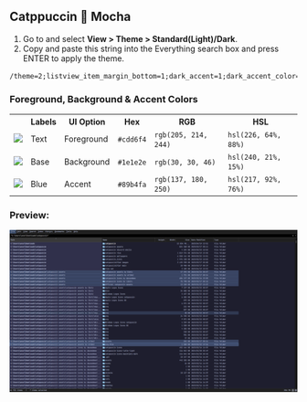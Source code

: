 ## Catppuccin 🌿 Mocha

1. Go to and select **View > Theme > Standard(Light)/Dark**.
2. Copy and paste this string into the Everything search box and press ENTER to apply the theme.

```
/theme=2;listview_item_margin_bottom=1;dark_accent=1;dark_accent_color=#89b4fa;selected_border=1;dark_selected_border_color=#89b4fa;dark_highlight_background_color=#585b70;dark_highlight_foreground_color=#cdd6f4;dark_translucent_selection_rectangle_background_color=#1e1e2e;dark_translucent_selection_rectangle_border_color=#89b4fa
```

### Foreground, Background & Accent Colors

<table>
	<tr>
		<th></th>
		<th>Labels</th>
		<th>UI Option</th>
		<th>Hex</th>
		<th>RGB</th>
		<th>HSL</th>
	</tr>
	<tr>
		<td><img src="https://pomf2.lain.la/f/ov6b2jxy.png" width="23"/></td>
		<td>Text</td>
		<td>Foreground</td>
		<td><code>#cdd6f4</code></td>
		<td><code>rgb(205, 214, 244)</code></td>
		<td><code>hsl(226, 64%, 88%)</code></td>
	</tr>
	<tr>
		<td><img src="https://pomf2.lain.la/f/kcff1mr7.png" width="23"/></td>
		<td>Base</td>
		<td>Background</td>
		<td><code>#1e1e2e</code></td>
		<td><code>rgb(30, 30, 46)</code></td>
		<td><code>hsl(240, 21%, 15%)</code></td>
	</tr>
	<tr>
		<td><img src="https://pomf2.lain.la/f/esmefh0.png" width="23"/></td>
		<td>Blue</td>
		<td>Accent</td>
		<td><code>#89b4fa</code></td>
		<td><code>rgb(137, 180, 250)</code></td>
		<td><code>hsl(217, 92%, 76%)</code></td>
	</tr>
</table>

### Preview:

<p align="center">
	<img src="../../assets/mocha.webp"/>
</p>
